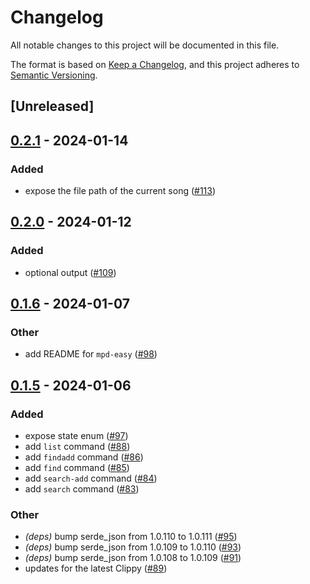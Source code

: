 # Changelog
All notable changes to this project will be documented in this file.

The format is based on [Keep a Changelog](https://keepachangelog.com/en/1.0.0/),
and this project adheres to [Semantic Versioning](https://semver.org/spec/v2.0.0.html).

## [Unreleased]

## [0.2.1](https://github.com/johnallen3d/mp-cli/compare/mpd-easy-v0.2.0...mpd-easy-v0.2.1) - 2024-01-14

### Added
- expose the file path of the current song ([#113](https://github.com/johnallen3d/mp-cli/pull/113))

## [0.2.0](https://github.com/johnallen3d/mp-cli/compare/mpd-easy-v0.1.7...mpd-easy-v0.2.0) - 2024-01-12

### Added
- optional output ([#109](https://github.com/johnallen3d/mp-cli/pull/109))

## [0.1.6](https://github.com/johnallen3d/mp-cli/compare/mpd-easy-v0.1.5...mpd-easy-v0.1.6) - 2024-01-07

### Other
- add README for `mpd-easy` ([#98](https://github.com/johnallen3d/mp-cli/pull/98))

## [0.1.5](https://github.com/johnallen3d/mp-cli/compare/mpd-easy-v0.1.4...mpd-easy-v0.1.5) - 2024-01-06

### Added
- expose state enum ([#97](https://github.com/johnallen3d/mp-cli/pull/97))
- add `list` command ([#88](https://github.com/johnallen3d/mp-cli/pull/88))
- add `findadd` command ([#86](https://github.com/johnallen3d/mp-cli/pull/86))
- add `find` command ([#85](https://github.com/johnallen3d/mp-cli/pull/85))
- add `search-add` command ([#84](https://github.com/johnallen3d/mp-cli/pull/84))
- add `search` command ([#83](https://github.com/johnallen3d/mp-cli/pull/83))

### Other
- *(deps)* bump serde_json from 1.0.110 to 1.0.111 ([#95](https://github.com/johnallen3d/mp-cli/pull/95))
- *(deps)* bump serde_json from 1.0.109 to 1.0.110 ([#93](https://github.com/johnallen3d/mp-cli/pull/93))
- *(deps)* bump serde_json from 1.0.108 to 1.0.109 ([#91](https://github.com/johnallen3d/mp-cli/pull/91))
- updates for the latest Clippy ([#89](https://github.com/johnallen3d/mp-cli/pull/89))
